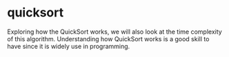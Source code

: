 # quicksort
Exploring how the QuickSort works, we will also look at the time complexity of this algorithm. Understanding how QuickSort works is a good skill to have since it is widely use in programming.
